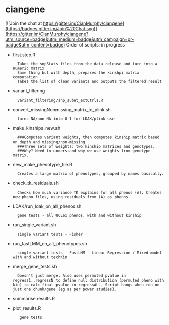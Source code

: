 ciangene
========

[![Join the chat at https://gitter.im/CianMurphy/ciangene](https://badges.gitter.im/Join%20Chat.svg)](https://gitter.im/CianMurphy/ciangene?utm_source=badge&utm_medium=badge&utm_campaign=pr-badge&utm_content=badge)
Order of scripts: in progress


* first.step.R

		Takes the snpStats files from the data release and turn into a numeric matrix
		Same thing but with depth, prepares the kinshpi matrix computation
		Takes the list of clean variants and outputs the filtered result

* variant_filtering
		
		variant_filtering/snp_subet_extCtrls.R

* convert_missingNonmissing_matrix_to_plink.sh

		turns NA/non NA into 0-1 for LDAK/plink use

* make_kinships_new.sh

		###Computes variant weights, then computes kinship matrix based on depth and missing/non-missing
		###Three sets of weights: two kinship matrices and genotypes.
		###Why? Need to understand why we use weights from genotype matrix.

* new_make_phenotype_file.R

		Creates a large matrix of phenotypes, grouped by names basically.

* check_tk_residuals.sh
		
		Checks how much variance TK explains for all phenos (A). Creates new pheno files, using residuals from (A) as phenos. 

* LDAK/run_ldak_on_all_phenos.sh

		gene tests - all UCLex phenos, with and without kinship

* run_single_variant.sh

		single variant tests - Fisher

* run_fastLMM_on_all_phenotypes.sh 

		single variant tests - FastLMM - Linear Regression / Mixed model with and without techKin


* merge_gene_tests.sh
	
		Doesn't just merge. Also uses permuted pvalue in regress1..regressN to define null distribution (permuted pheno with kin) to calc final pvalue in regressALL. Script hangs when run on just one chunk/gene (eg as per power studies). 

* summarise.results.R


* plot_results.R

		 gene tests
